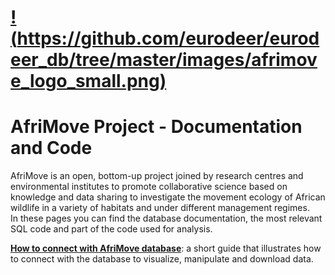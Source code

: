 # [!(https://github.com/eurodeer/eurodeer_db/tree/master/images/afrimove_logo_small.png)](http://www.afrimove.org) 
# AfriMove Project - Documentation and Code
AfriMove is an open, bottom-up project joined by research centres and environmental institutes to promote collaborative science based on knowledge and data sharing to investigate the movement ecology of African wildlife in a variety of habitats and under different management regimes.  
In these pages you can find the database documentation, the most relevant SQL code and part of the code used for analysis.

**[How to connect with AfriMove database](https://github.com/afrimove/afrimove_db/tree/master/documentation/readme.md)**: a short guide that illustrates how to connect with the database to visualize, manipulate and download data.
